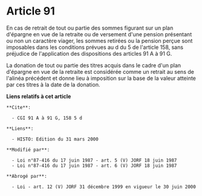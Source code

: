# Article 91

En cas de retrait de tout ou partie des sommes figurant sur un plan d'épargne en vue de la retraite ou de versement d'une
pension présentant ou non un caractère viager, les sommes retirées ou la pension perçue sont imposables dans les conditions
prévues au d du 5 de l'article 158, sans préjudice de l'application des dispositions des articles 91 A à 91 G.

La donation de tout ou partie des titres acquis dans le cadre d'un plan d'épargne en vue de la retraite est considérée comme
un retrait au sens de l'alinéa précédent et donne lieu à imposition sur la base de la valeur atteinte par ces titres à la
date de la donation.

**Liens relatifs à cet article**

	**Cite**:

	  - CGI 91 A à 91 G, 158 5 d

	**Liens**:

	  - HISTO: Edition du 31 mars 2000

	**Modifié par**:

	  - Loi n°87-416 du 17 juin 1987 - art. 5 (V) JORF 18 juin 1987
	  - Loi n°87-416 du 17 juin 1987 - art. 6 (V) JORF 18 juin 1987

	**Abrogé par**:

	  - Loi - art. 12 (V) JORF 31 décembre 1999 en vigueur le 30 juin 2000
